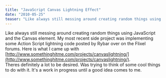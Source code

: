 ```yaml
---
title: "JavaScript Canvas Lightning Effect"
date: "2010-05-25"
teaser: "Like always still messing around creating random things using JavaScript and the Canvas element. My most recent side project was implementing some Action Script lightning code posted by Rybar over on the Flixel forums. Here is what I came up with..."
---
```


Like always still messing around creating random things using JavaScript and the Canvas element. My most recent side project was implementing some Action Script lightning code posted by Rybar over on the Flixel forums. Here is what I came up with [http://www.somethinghitme.com/projects/canvaslightning/](http://www.somethinghitme.com/projects/canvaslightning/). Theres definitely a lot to be desired. Was trying to think of some cool things to do with it. It's a work in progress until a good idea comes to me.
